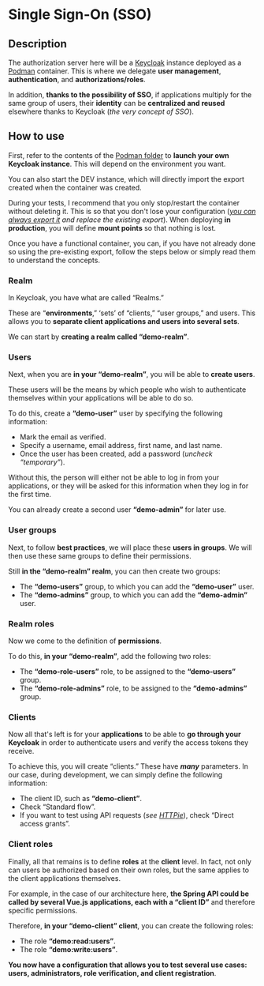 # Single Sign-On (SSO)

## Description

The authorization server here will be a [Keycloak](https://www.keycloak.org/) instance deployed as a [Podman](https://podman.io/) container.
This is where we delegate **user management**, **authentication**, and **authorizations/roles**.

In addition, **thanks to the possibility of SSO**, if applications multiply for the same group of users,
their **identity** can be **centralized and reused** elsewhere thanks to Keycloak (*the very concept of SSO*).

## How to use

First, refer to the contents of the [Podman folder](./podman/) to **launch your own Keycloak instance**.
This will depend on the environment you want.

You can also start the DEV instance, which will directly import the export created when
the container was created.

During your tests, I recommend that you only stop/restart the container without deleting it.
This is so that you don't lose your configuration (*[you can always export it](https://www.keycloak.org/server/importExport) and replace the existing export*).
When deploying **in production**, you will define **mount points** so that nothing is lost.

Once you have a functional container, you can, if you have not already done so using the pre-existing export,
follow the steps below or simply read them to understand the concepts.

### Realm

In Keycloak, you have what are called “Realms.”

These are “**environments**,” ‘sets’ of “clients,” “user groups,” and users.
This allows you to **separate client applications and users into several sets**.

We can start by **creating a realm called “demo-realm”**.

### Users

Next, when you are **in your “demo-realm”**, you will be able to **create users**.

These users will be the means by which people who wish to authenticate themselves within your applications
will be able to do so.

To do this, create a **“demo-user”** user by specifying the following information:

- Mark the email as verified.
- Specify a username, email address, first name, and last name.
- Once the user has been created, add a password (*uncheck “temporary”*).

Without this, the person will either not be able to log in from your applications,
or they will be asked for this information when they log in for the first time.

You can already create a second user **“demo-admin”** for later use.

### User groups

Next, to follow **best practices**, we will place these **users in groups**.
We will then use these same groups to define their permissions.

Still **in the “demo-realm” realm**, you can then create two groups:

- The **“demo-users”** group, to which you can add the **“demo-user”** user.
- The **“demo-admins”** group, to which you can add the **“demo-admin”** user.

### Realm roles

Now we come to the definition of **permissions**.

To do this, **in your “demo-realm”**, add the following two roles:

- The **“demo-role-users”** role, to be assigned to the **“demo-users”** group.
- The **“demo-role-admins”** role, to be assigned to the **“demo-admins”** group.

### Clients

Now all that's left is for your **applications** to be able to **go through your Keycloak** in order to authenticate
users and verify the access tokens they receive.

To achieve this, you will create “clients.” These have ***many*** parameters.
In our case, during development, we can simply define the following information:

- The client ID, such as **“demo-client”**.
- Check “Standard flow”.
- If you want to test using API requests (*see [HTTPie](../backend/httpie/)*), check “Direct access grants”.

### Client roles

Finally, all that remains is to define **roles** at the **client** level. In fact, not only can users
be authorized based on their own roles, but the same applies to the client applications themselves.

For example, in the case of our architecture here, **the Spring API could be called by several Vue.js applications, each with a “client ID”** and therefore specific permissions.

Therefore, **in your “demo-client” client**, you can create the following roles:

- The role **“demo:read:users”**.
- The role **“demo:write:users”**.

**You now have a configuration that allows you to test several use cases: users, administrators, role verification, and client registration**.
